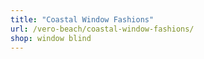 ```yaml
---
title: "Coastal Window Fashions"
url: /vero-beach/coastal-window-fashions/
shop: window blind
---
```

